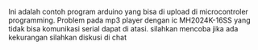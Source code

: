 Ini adalah contoh program arduino yang bisa di upload di microcontroler programming. 
Problem pada mp3 player dengan ic MH2024K-16SS yang tidak bisa komunikasi serial dapat di atasi.
silahkan mencoba
jika ada kekurangan silahkan diskusi di chat

